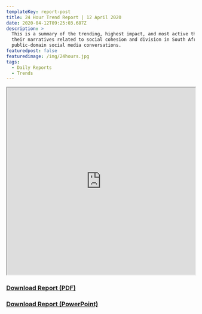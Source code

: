 ```yaml
---
templateKey: report-post
title: 24 Hour Trend Report | 12 April 2020
date: 2020-04-12T09:25:03.687Z
description: >
  This is a summary of the trending, highest impact, and most active themes and
  their narratives related to social cohesion and division in South African
  public-domain social media conversations.
featuredpost: false
featuredimage: /img/24hours.jpg
tags:
  - Daily Reports
  - Trends
---
```

<iframe src="https://drive.google.com/file/d/13tkj9f71QAughS0V8rYcMg4EV3thyoOP/preview" width="100%" height="500"></iframe>
<a href="https://drive.google.com/u/0/uc?id=13tkj9f71QAughS0V8rYcMg4EV3thyoOP&export=download" target="blank"><h3><strong>Download Report (PDF)</h3></strong></a><a href="https://docs.google.com/presentation/d/1aQyHTzIxpCTgYzac51PZMSOUldqACBZjGNFAEu3JaQQ/edit?usp=sharing" target="blank"><h3><strong>Download Report (PowerPoint)</h3></strong></a>